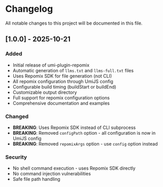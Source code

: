 # Changelog

All notable changes to this project will be documented in this file.

## [1.0.0] - 2025-10-21

### Added
- Initial release of umi-plugin-repomix
- Automatic generation of `llms.txt` and `llms-full.txt` files
- Uses Repomix SDK for file generation (not CLI)
- All repomix configuration through UmiJS config
- Configurable build timing (buildStart or buildEnd)
- Customizable output directory
- Full support for repomix configuration options
- Comprehensive documentation and examples

### Changed
- **BREAKING**: Uses Repomix SDK instead of CLI subprocess
- **BREAKING**: Removed `configPath` option - all configuration is now in UmiJS config
- **BREAKING**: Removed `repomixArgs` option - use `config` option instead

### Security
- No shell command execution - uses Repomix SDK directly
- No command injection vulnerabilities
- Safe file path handling
